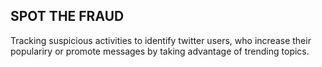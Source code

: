 <h2>SPOT THE FRAUD</h2>

Tracking suspicious activities to identify twitter users, who increase their populariry or promote messages by taking advantage of trending topics.
